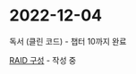 # 2022-12-04

독서 (클린 코드) - 챕터 10까지 완료

[RAID 구성](../ServerConfiguration/RAID_Configuration.md) - 작성 중